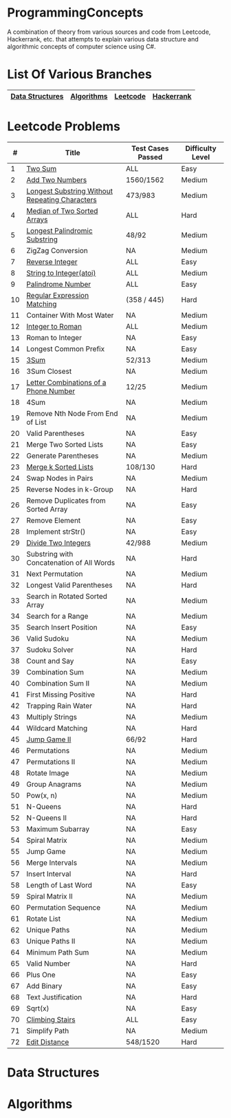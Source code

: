 # ProgrammingConcepts

A combination of theory from various sources and code from Leetcode, Hackerrank, etc. that attempts to explain various data structure and algorithmic concepts of computer science using C#.

# List Of Various Branches

|[Data Structures](https://github.com/SanyTiger/ProgrammingConcepts#data-structures)|[Algorithms](https://github.com/SanyTiger/ProgrammingConcepts#algorithms)|[Leetcode](https://github.com/SanyTiger/ProgrammingConcepts#leetcode-problems)|[Hackerrank](https://github.com/SanyTiger/ProgrammingConcepts#hackerrank-problems)|
|---------------|----------|--------|----------|

# Leetcode Problems

|#|Title |Test Cases Passed|Difficulty Level|
|-|------|-----------------|----------------|
|1|[Two Sum](https://github.com/SanyTiger/ProgrammingConcepts/blob/master/DataStructureConcepts/Leetcode/TwoSum.cs)|ALL|Easy|
|2|[Add Two Numbers](https://github.com/SanyTiger/ProgrammingConcepts/blob/master/DataStructureConcepts/Leetcode/AddTwoNumbersInLinkedList.cs)|1560/1562|Medium|
|3|[Longest Substring Without Repeating Characters](https://github.com/SanyTiger/ProgrammingConcepts/blob/master/DataStructureConcepts/Leetcode/LongestSubstring.cs)|473/983|Medium|
|4|[Median of Two Sorted Arrays](https://github.com/SanyTiger/ProgrammingConcepts/blob/master/DataStructureConcepts/Leetcode/MedianOfTwoSortedArrays.cs)|ALL|Hard|
|5|[Longest Palindromic Substring](https://github.com/SanyTiger/ProgrammingConcepts/blob/master/DataStructureConcepts/Leetcode/LongestPalindromeSubstring.cs)|48/92|Medium|
|6|ZigZag Conversion|NA|Medium|
|7|[Reverse Integer](https://github.com/SanyTiger/ProgrammingConcepts/blob/master/DataStructureConcepts/Leetcode/ReverseInteger.cs)|ALL|Easy|
|8|[String to Integer(atoi)](https://github.com/SanyTiger/ProgrammingConcepts/blob/master/DataStructureConcepts/Leetcode/StringToInt.cs)|ALL|Medium|
|9|[Palindrome Number](https://github.com/SanyTiger/ProgrammingConcepts/blob/master/DataStructureConcepts/Leetcode/PalindromeNumber.cs)|ALL|Easy|
|10|[Regular Expression Matching](https://github.com/SanyTiger/ProgrammingConcepts/blob/master/DataStructureConcepts/Leetcode/RegularExpressionMatching.cs)|(358 / 445)|Hard|
|11|Container With Most Water|NA|Medium|	
|12|[Integer to Roman](https://github.com/SanyTiger/ProgrammingConcepts/blob/master/DataStructureConcepts/Leetcode/IntToRoman.cs)|ALL|Medium|
|13|Roman to Integer|NA|Easy|
|14|Longest Common Prefix|NA|Easy|
|15|[3Sum](https://github.com/SanyTiger/ProgrammingConcepts/blob/master/DataStructureConcepts/Leetcode/ThreeSum.cs)|52/313|Medium|
|16|3Sum Closest|NA|Medium|
|17|[Letter Combinations of a Phone Number](https://github.com/SanyTiger/ProgrammingConcepts/blob/master/DataStructureConcepts/Leetcode/LetterComboPhone.cs) |12/25|Medium|
|18|4Sum|NA|Medium|
|19|Remove Nth Node From End of List|NA|Medium|
|20|Valid Parentheses|NA|Easy|
|21|Merge Two Sorted Lists|NA|Easy|
|22|Generate Parentheses|NA|Medium|
|23|[Merge k Sorted Lists](https://github.com/SanyTiger/ProgrammingConcepts/blob/master/DataStructureConcepts/Leetcode/MergeKSortedList.cs)|108/130|Hard|
|24|Swap Nodes in Pairs|NA|Medium|
|25|Reverse Nodes in k-Group|NA|Hard|
|26|Remove Duplicates from Sorted Array|NA|Easy|
|27|Remove Element|NA|Easy|	
|28|Implement strStr()|NA|Easy|	
|29|[Divide Two Integers](https://github.com/SanyTiger/ProgrammingConcepts/edit/master/DataStructureConcepts/Leetcode/DivideTwoIntegers.cs)|42/988|Medium|
|30|Substring with Concatenation of All Words|NA|Hard|
|31|Next Permutation|NA|Medium|
|32|Longest Valid Parentheses|NA|Hard|	
|33|Search in Rotated Sorted Array|NA|Medium|
|34|Search for a Range|NA|Medium|
|35|Search Insert Position|NA|Easy|
|36|Valid Sudoku|NA|Medium|
|37|Sudoku Solver|NA|Hard|
|38|Count and Say|NA|Easy|
|39|Combination Sum|NA|Medium|
|40|Combination Sum II|NA|Medium|
|41|First Missing Positive|NA|Hard|
|42|Trapping Rain Water|NA|Hard|
|43|Multiply Strings|NA|Medium|
|44|Wildcard Matching|NA|Hard|
|45|[Jump Game II](https://github.com/SanyTiger/ProgrammingConcepts/blob/master/DataStructureConcepts/Leetcode/JumpGameII.cs)|66/92|Hard|
|46|Permutations|NA|Medium|
|47|Permutations II|NA|Medium|
|48|Rotate Image|NA|Medium|
|49|Group Anagrams|NA|Medium|
|50|Pow(x, n)|NA|Medium|
|51|N-Queens|NA|Hard|
|52|N-Queens II|NA|Hard|
|53|Maximum Subarray|NA|Easy|
|54|Spiral Matrix|NA|Medium|
|55|Jump Game|NA|Medium|
|56|Merge Intervals|NA|Medium|
|57|Insert Interval|NA|Hard|
|58|Length of Last Word|NA|Easy|
|59|Spiral Matrix II|NA|Medium|
|60|Permutation Sequence|NA|Medium	
|61|Rotate List|NA|Medium|
|62|Unique Paths|NA|Medium|
|63|Unique Paths II|NA|Medium|
|64|Minimum Path Sum|NA|Medium|
|65|Valid Number|NA|Hard|	
|66|Plus One|NA|Easy|
|67|Add Binary|NA|Easy|
|68|Text Justification|NA|Hard|
|69|Sqrt(x)|NA|Easy|
|70|[Climbing Stairs](https://github.com/SanyTiger/ProgrammingConcepts/blob/master/DataStructureConcepts/Leetcode/ClimbStairs.cs)|ALL|Easy|
|71|Simplify Path|NA|Medium|
|72|[Edit Distance](https://github.com/SanyTiger/ProgrammingConcepts/blob/master/DataStructureConcepts/Leetcode/EditDistance.cs)|548/1520|Hard|

# Data Structures


# Algorithms
